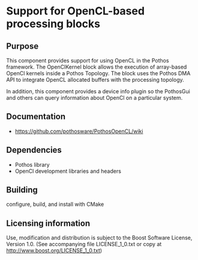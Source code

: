 # Support for OpenCL-based processing blocks

## Purpose

This component provides support for using OpenCL in the Pothos framework.
The OpenClKernel block allows the execution of array-based OpenCl kernels inside a Pothos Topology.
The block uses the Pothos DMA API to integrate OpenCL allocated buffers with the processing topology.

In addition, this component provides a device info plugin so the PothosGui
and others can query information about OpenCl on a particular system.

## Documentation

* https://github.com/pothosware/PothosOpenCL/wiki

## Dependencies

* Pothos library
* OpenCl development libraries and headers

## Building

configure, build, and install with CMake

## Licensing information

Use, modification and distribution is subject to the Boost Software
License, Version 1.0. (See accompanying file LICENSE_1_0.txt or copy at
http://www.boost.org/LICENSE_1_0.txt)
